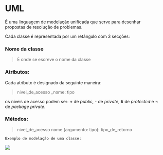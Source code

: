 # UML 
É uma linguagem de modelação unificada que serve para desenhar propostas de resolução de problemas.

Cada classe é representada por um retângulo com 3 secções:

### Nome da classe 
>É onde se escreve o nome da classe

### Atributos:

Cada atributo é designado da seguinte maneira:  
> nivel_de_acesso _nome: tipo

os níveis de acesso podem ser: **+** de *public*, **-** de *private*, **#** de *protected* e **~** de *package private*.

### Métodos:

> nivel_de_acesso nome (argumento: tipo): tipo_de_retorno


`Exemplo de modelação de uma classe:`

![](ClasseCaneta.png)